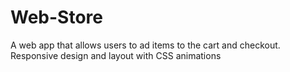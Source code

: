 # Web-Store
A web app that allows users to ad items to the cart and checkout. Responsive design and layout with CSS animations
